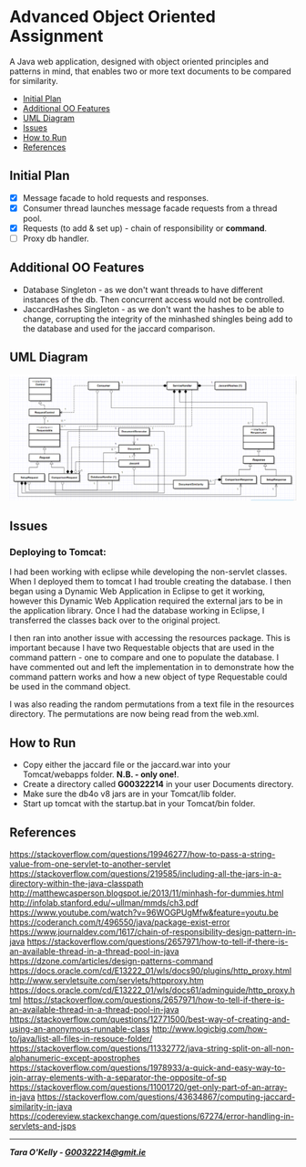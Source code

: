 # Advanced Object Oriented Assignment
A Java web application, designed with object oriented principles and patterns in mind, that enables two or more text documents to be compared for similarity.

+ [Initial Plan](#initial-plan)
+ [Additional OO Features](#additional-oo-features)
+ [UML Diagram](#uml-diagram)
+ [Issues](#issues)
+ [How to Run](#how-to-run)
+ [References](#references)

## Initial Plan

- [x] Message facade to hold requests and responses.
- [x] Consumer thread launches message facade requests from a thread pool.
- [x] Requests (to add & set up) - chain of responsibility or **command**.
- [ ] Proxy db handler.

## Additional OO Features

- Database Singleton - as we don't want threads to have different instances of the db. Then concurrent access would not be controlled.
- JaccardHashes Singleton - as we don't want the hashes to be able to change, corrupting the integrity of the minhashed shingles being add to the database and used for the jaccard comparison.

## UML Diagram

![alt text](https://github.com/taraokelly/Advanced-Object-Oriented-Assignment/blob/master/UML.PNG "UML Diagram")

## Issues

### Deploying to Tomcat:

I had been working with eclipse while developing the non-servlet classes. When I deployed them to tomcat I had trouble creating the database. I then began using a Dynamic Web Application in Eclipse to get it working, however this Dynamic Web Application required the external jars to be in the application library. Once I had the database working in Eclipse, I transferred the classes back over to the original project. 

I then ran into another issue with accessing the resources package. This is important because I have two Requestable objects that are used in the command pattern - one to compare and one to populate the database. I have commented out and left the implementation in to demonstrate how the command pattern works and how a new object of type Requestable could be used in the command object.

I was also reading the random permutations from a text file in the resources directory. The permutations are now being read from the web.xml.

## How to Run

- Copy either the jaccard file or the jaccard.war into your Tomcat/webapps folder. **N.B. - only one!**.
- Create a directory called **G00322214** in your user Documents directory.
- Make sure the db4o v8 jars are in your Tomcat/lib folder.
- Start up tomcat with the startup.bat in your Tomcat/bin folder.

## References

https://stackoverflow.com/questions/19946277/how-to-pass-a-string-value-from-one-servlet-to-another-servlet
https://stackoverflow.com/questions/219585/including-all-the-jars-in-a-directory-within-the-java-classpath
http://matthewcasperson.blogspot.ie/2013/11/minhash-for-dummies.html
http://infolab.stanford.edu/~ullman/mmds/ch3.pdf
https://www.youtube.com/watch?v=96WOGPUgMfw&feature=youtu.be
https://coderanch.com/t/496550/java/package-exist-error
https://www.journaldev.com/1617/chain-of-responsibility-design-pattern-in-java
https://stackoverflow.com/questions/2657971/how-to-tell-if-there-is-an-available-thread-in-a-thread-pool-in-java
https://dzone.com/articles/design-patterns-command
https://docs.oracle.com/cd/E13222_01/wls/docs90/plugins/http_proxy.html
http://www.servletsuite.com/servlets/httpproxy.htm
https://docs.oracle.com/cd/E13222_01/wls/docs61/adminguide/http_proxy.html
https://stackoverflow.com/questions/2657971/how-to-tell-if-there-is-an-available-thread-in-a-thread-pool-in-java
https://stackoverflow.com/questions/12771500/best-way-of-creating-and-using-an-anonymous-runnable-class
http://www.logicbig.com/how-to/java/list-all-files-in-resouce-folder/
https://stackoverflow.com/questions/11332772/java-string-split-on-all-non-alphanumeric-except-apostrophes
https://stackoverflow.com/questions/1978933/a-quick-and-easy-way-to-join-array-elements-with-a-separator-the-opposite-of-sp
https://stackoverflow.com/questions/11001720/get-only-part-of-an-array-in-java
https://stackoverflow.com/questions/43634867/computing-jaccard-similarity-in-java
https://codereview.stackexchange.com/questions/67274/error-handling-in-servlets-and-jsps

-----

__*Tara O'Kelly - G00322214@gmit.ie*__